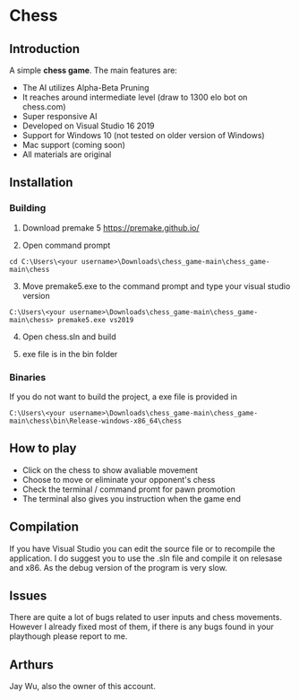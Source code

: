 # Chess

## Introduction

A simple **chess game**. The main features are:

* The AI utilizes Alpha-Beta Pruning
* It reaches around intermediate level (draw to 1300 elo bot on chess.com)
* Super responsive AI
* Developed on Visual Studio 16 2019
* Support for Windows 10 (not tested on older version of Windows)
* Mac support (coming soon)
* All materials are original

## Installation

### Building

1.  Download premake 5 
https://premake.github.io/

2.  Open command prompt

```
cd C:\Users\<your username>\Downloads\chess_game-main\chess_game-main\chess
```
3.  Move premake5.exe to the command prompt and type your visual studio version
```
C:\Users\<your username>\Downloads\chess_game-main\chess_game-main\chess> premake5.exe vs2019
```
4.  Open chess.sln and build

5.  exe file is in the bin folder

### Binaries

If you do not want to build the project, a exe file is provided in 
```
C:\Users\<your username>\Downloads\chess_game-main\chess_game-main\chess\bin\Release-windows-x86_64\chess
```

## How to play

* Click on the chess to show avaliable movement
* Choose to move or eliminate your opponent's chess
* Check the terminal / command promt for pawn promotion
* The terminal also gives you instruction when the game end

## Compilation

If you have Visual Studio you can edit the source file or to recompile the application. I do suggest you to use the .sln file and compile it on relesase and x86. As the debug version of the program is very slow.

## Issues

There are quite a lot of bugs related to user inputs and chess movements. However I already fixed most of them, if there is any bugs found in your playthough please report to me.

## Arthurs

Jay Wu, also the owner of this account.
